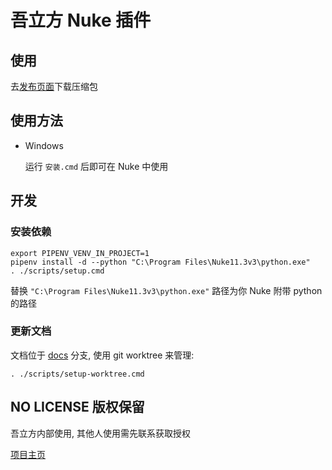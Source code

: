 # 吾立方 Nuke 插件

## 使用

去[发布页面]下载压缩包

## 使用方法

- Windows

  运行 `安装.cmd` 后即可在 Nuke 中使用

## 开发

### 安装依赖

```shell
export PIPENV_VENV_IN_PROJECT=1
pipenv install -d --python "C:\Program Files\Nuke11.3v3\python.exe"
. ./scripts/setup.cmd
```

替换 `"C:\Program Files\Nuke11.3v3\python.exe"` 路径为你 Nuke 附带 python 的路径

### 更新文档

文档位于 [docs](https://github.com/WuLiFang/Nuke/tree/docs) 分支, 使用 git worktree 来管理:

```shell
. ./scripts/setup-worktree.cmd
```

## NO LICENSE 版权保留

吾立方内部使用, 其他人使用需先联系获取授权

[项目主页](https://github.com/WuLiFang/Nuke)

[发布页面]: https://github.com/WuLiFang/Nuke/releases
